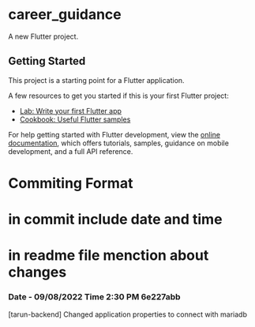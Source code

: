 # career_guidance

A new Flutter project.

## Getting Started

This project is a starting point for a Flutter application.

A few resources to get you started if this is your first Flutter project:

- [Lab: Write your first Flutter app](https://docs.flutter.dev/get-started/codelab)
- [Cookbook: Useful Flutter samples](https://docs.flutter.dev/cookbook)

For help getting started with Flutter development, view the
[online documentation](https://docs.flutter.dev/), which offers tutorials,
samples, guidance on mobile development, and a full API reference.


# Commiting Format
# in commit include date and time
# in readme file menction about changes


### Date - 09/08/2022 Time 2:30 PM 6e227abb

[tarun-backend] Changed application properties to connect with mariadb